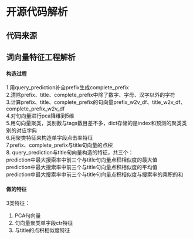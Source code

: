 # 开源代码解析

## 代码来源


## 词向量特征工程解析

#### 构造过程
1.用query_prediction补全prefix生成complete_prefix  
2.清除prefix、title、complete_prefix中除了数字、字母、汉字以外的字符  
3.计算prefix、title、complete_prefix的句向量prefix_w2v_df、title_w2v_df、complete_prefix_w2v_df  
4.对句向量进行pca降维到5维  
5.用句向量聚类，类别数与tags数目差不多，dict存储的是index和预测的聚类类别的对应字典  
6.用聚类特征来构造单字段点击率特征  
7.prefix、complete_prefix与title句向量的点积  
8. query_prediction与title句向量构造的特征，共三个：  
   prediction中最大搜索率中前三个与title句向量点积相似度的最大值  
   prediction中最大搜索率中前三个与title句向量点积相似度的平均值  
   prediction中最大搜索率中前三个与title句向量点积相似度与搜索率的乘积的和  

#### 做的特征
3类特征：  
1. PCA句向量  
2. 句向量聚类单字段ctr特征  
3. 与title的点积相似度特征  
